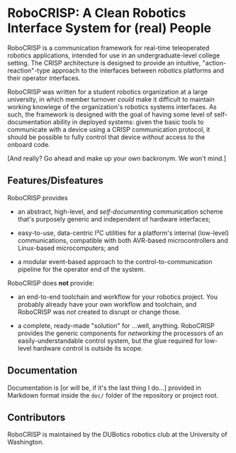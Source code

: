 # RoboCRISP: A Clean Robotics Interface System for (real) People

RoboCRISP is a communication framework for real-time teleoperated robotics applications,
intended for use in an undergraduate-level college setting.  The CRISP architecture is designed
to provide an intuitive, "action-reaction"-type approach to the interfaces between robotics
platforms and their operator interfaces.

RoboCRISP was written for a student robotics organization at a large university, in which member
turnover _could_ make it difficult to maintain working knowlege of the organization's robotics
systems interfaces.  As such, the framework is designed with the goal of having some level of
self-documentation ability in deployed systems: given the basic tools to communicate with a
device using a CRISP communication protocol, it should be possible to fully control that device
_without_ access to the onboard code.

[And really?  Go ahead and make up your own backronym.  We won't mind.]


## Features/Disfeatures

RoboCRISP provides

  * an abstract, high-level, and *self-documenting* communication scheme that's purposely
    generic and independent of hardware interfaces;

  * easy-to-use, data-centric I²C utilities for a platform's internal (low-level)
    communications, compatible with both AVR-based microcontrollers and Linux-based
    microcomputers; and

  * a modular event-based approach to the control-to-communication pipeline for the operator end
    of the system.


RoboCRISP does **not** provide:

  * an end-to-end toolchain and workflow for your robotics project.  You probably already have
    your own workflow and toolchain, and RoboCRISP was *not* created to disrupt or
    change those.

  * a complete, ready-made "solution" for ...well, anything.  RoboCRISP provides the generic
	components for _networking_ the processors of an easily-understandable control system, but
	the glue required for low-level hardware control is outside its scope.


## Documentation

Documentation is [or will be, if it's the last thing I do...] provided in Markdown format inside
the `doc/` folder of the repository or project root.


## Contributors

RoboCRISP is maintained by the DUBotics robotics club at the University of Washington.
